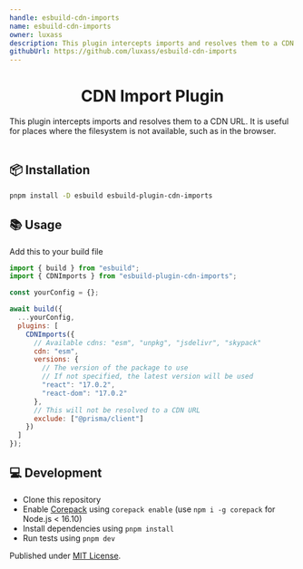 ```yaml
---
handle: esbuild-cdn-imports
name: esbuild-cdn-imports
owner: luxass
description: This plugin intercepts imports and resolves them to a CDN URL.
githubUrl: https://github.com/luxass/esbuild-cdn-imports
---
```


<h1 align="center">CDN Import Plugin</h1>

This plugin intercepts imports and resolves them to a CDN URL. It is useful for places where the filesystem is not available, such as in the browser. <br/> <br/>

## 📦 Installation

```sh
pnpm install -D esbuild esbuild-plugin-cdn-imports
```

## 📚 Usage

Add this to your build file

```js
import { build } from "esbuild";
import { CDNImports } from "esbuild-plugin-cdn-imports";

const yourConfig = {};

await build({
  ...yourConfig,
  plugins: [
    CDNImports({
      // Available cdns: "esm", "unpkg", "jsdelivr", "skypack"
      cdn: "esm",
      versions: {
        // The version of the package to use
        // If not specified, the latest version will be used
        "react": "17.0.2",
        "react-dom": "17.0.2"
      },
      // This will not be resolved to a CDN URL
      exclude: ["@prisma/client"]
    })
  ]
});
```

## 💻 Development

- Clone this repository
- Enable [Corepack](https://github.com/nodejs/corepack) using `corepack enable` (use `npm i -g corepack` for Node.js < 16.10)
- Install dependencies using `pnpm install`
- Run tests using `pnpm dev`

Published under [MIT License](https://github.com/luxass/esbuild-cdn-imports/blob/main/LICENCE).
